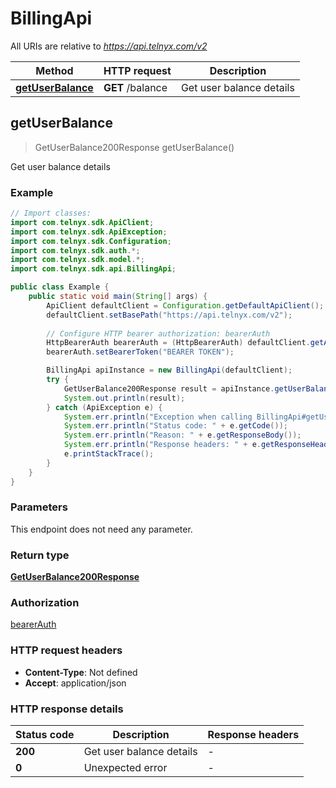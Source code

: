 # BillingApi

All URIs are relative to *https://api.telnyx.com/v2*

Method | HTTP request | Description
------------- | ------------- | -------------
[**getUserBalance**](BillingApi.md#getUserBalance) | **GET** /balance | Get user balance details



## getUserBalance

> GetUserBalance200Response getUserBalance()

Get user balance details

### Example

```java
// Import classes:
import com.telnyx.sdk.ApiClient;
import com.telnyx.sdk.ApiException;
import com.telnyx.sdk.Configuration;
import com.telnyx.sdk.auth.*;
import com.telnyx.sdk.model.*;
import com.telnyx.sdk.api.BillingApi;

public class Example {
    public static void main(String[] args) {
        ApiClient defaultClient = Configuration.getDefaultApiClient();
        defaultClient.setBasePath("https://api.telnyx.com/v2");
        
        // Configure HTTP bearer authorization: bearerAuth
        HttpBearerAuth bearerAuth = (HttpBearerAuth) defaultClient.getAuthentication("bearerAuth");
        bearerAuth.setBearerToken("BEARER TOKEN");

        BillingApi apiInstance = new BillingApi(defaultClient);
        try {
            GetUserBalance200Response result = apiInstance.getUserBalance();
            System.out.println(result);
        } catch (ApiException e) {
            System.err.println("Exception when calling BillingApi#getUserBalance");
            System.err.println("Status code: " + e.getCode());
            System.err.println("Reason: " + e.getResponseBody());
            System.err.println("Response headers: " + e.getResponseHeaders());
            e.printStackTrace();
        }
    }
}
```

### Parameters

This endpoint does not need any parameter.

### Return type

[**GetUserBalance200Response**](GetUserBalance200Response.md)

### Authorization

[bearerAuth](../README.md#bearerAuth)

### HTTP request headers

- **Content-Type**: Not defined
- **Accept**: application/json

### HTTP response details
| Status code | Description | Response headers |
|-------------|-------------|------------------|
| **200** | Get user balance details |  -  |
| **0** | Unexpected error |  -  |


